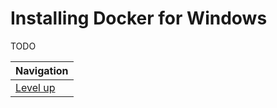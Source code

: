 # Installing Docker for Windows #

TODO

| Navigation               |
| ------------------------ |
| [Level up](../README.md) |
